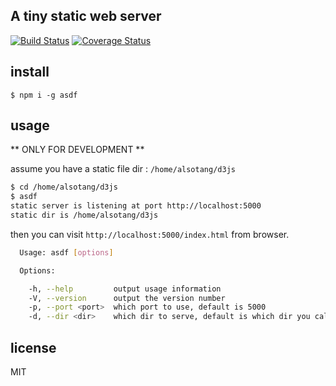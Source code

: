 ## A tiny static web server

[![Build Status](https://travis-ci.org/alsotang/asdf.svg?branch=master)](https://travis-ci.org/alsotang/asdf)  [![Coverage Status](https://img.shields.io/coveralls/alsotang/asdf.svg)](https://coveralls.io/r/alsotang/asdf)

## install

`$ npm i -g asdf`

## usage

** ONLY FOR DEVELOPMENT **

assume you have a static file dir : `/home/alsotang/d3js`

```bash
$ cd /home/alsotang/d3js
$ asdf
static server is listening at port http://localhost:5000
static dir is /home/alsotang/d3js
```

then you can visit `http://localhost:5000/index.html` from browser.

```bash
  Usage: asdf [options]

  Options:

    -h, --help         output usage information
    -V, --version      output the version number
    -p, --port <port>  which port to use, default is 5000
    -d, --dir <dir>    which dir to serve, default is which dir you call `adsf`
```

## license

MIT
